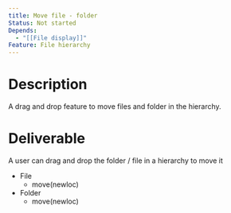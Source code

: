 ```yaml
---
title: Move file - folder
Status: Not started
Depends:
  - "[[File display]]"
Feature: File hierarchy
---
```

# Description
A drag and drop feature to move files and folder in the hierarchy.
# Deliverable
A user can drag and drop the folder / file in a hierarchy to move it
- File
    - move(newloc)
- Folder
    - move(newloc)